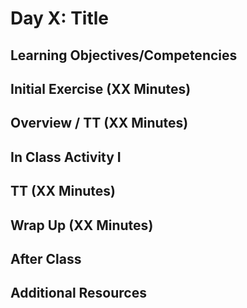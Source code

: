 # Day X: Title

## Learning Objectives/Competencies

## Initial Exercise (XX Minutes)

## Overview / TT (XX Minutes)

## In Class Activity I

## TT (XX Minutes)

## Wrap Up (XX Minutes)

## After Class

## Additional Resources
